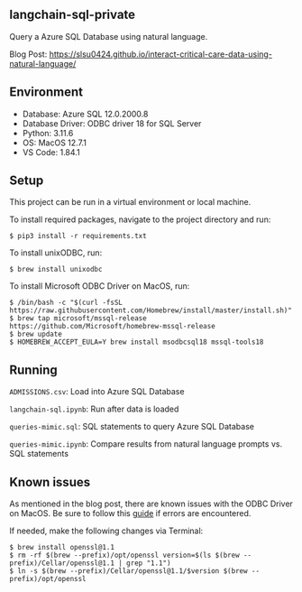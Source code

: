 ## langchain-sql-private
Query a Azure SQL Database using natural language.

Blog Post: https://slsu0424.github.io/interact-critical-care-data-using-natural-language/

## Environment
- Database: Azure SQL 12.0.2000.8
- Database Driver: ODBC driver 18 for SQL Server
- Python: 3.11.6
- OS: MacOS 12.7.1
- VS Code: 1.84.1

## Setup
This project can be run in a virtual environment or local machine.

To install required packages, navigate to the project directory and run:

```shell
$ pip3 install -r requirements.txt
```

To install unixODBC, run:
```shell
$ brew install unixodbc
```

To install Microsoft ODBC Driver on MacOS, run:
```shell
$ /bin/bash -c "$(curl -fsSL https://raw.githubusercontent.com/Homebrew/install/master/install.sh)"
$ brew tap microsoft/mssql-release https://github.com/Microsoft/homebrew-mssql-release
$ brew update
$ HOMEBREW_ACCEPT_EULA=Y brew install msodbcsql18 mssql-tools18
```

## Running
`ADMISSIONS.csv`: Load into Azure SQL Database

`langchain-sql.ipynb`: Run after data is loaded

`queries-mimic.sql`: SQL statements to query Azure SQL Database

`queries-mimic.ipynb`: Compare results from natural language prompts vs. SQL statements

## Known issues
As mentioned in the blog post, there are known issues with the ODBC Driver on MacOS.  Be sure to follow this [guide](https://learn.microsoft.com/en-us/sql/connect/odbc/linux-mac/known-issues-in-this-version-of-the-driver?view=sql-server-ver16) if errors are encountered.

If needed, make the following changes via Terminal:

```shell
$ brew install openssl@1.1
$ rm -rf $(brew --prefix)/opt/openssl version=$(ls $(brew --prefix)/Cellar/openssl@1.1 | grep "1.1")
$ ln -s $(brew --prefix)/Cellar/openssl@1.1/$version $(brew --prefix)/opt/openssl
```
